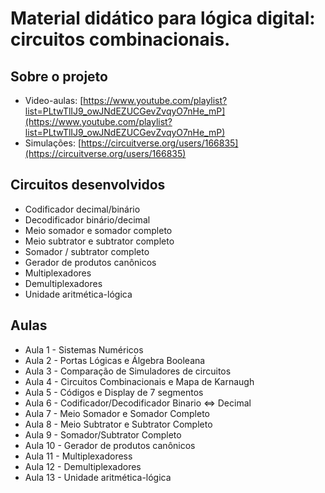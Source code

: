 # Material didático para lógica digital: circuitos combinacionais.

## Sobre o projeto
* Video-aulas: [https://www.youtube.com/playlist?list=PLtwTlIJ9_owJNdEZUCGevZvqyO7nHe_mP](https://www.youtube.com/playlist?list=PLtwTlIJ9_owJNdEZUCGevZvqyO7nHe_mP)
* Simulações: [https://circuitverse.org/users/166835](https://circuitverse.org/users/166835)

## Circuitos desenvolvidos
* Codificador decimal/binário
* Decodificador binário/decimal
* Meio somador e somador completo
* Meio subtrator e subtrator completo
* Somador / subtrator completo
* Gerador de produtos canônicos
* Multiplexadores
* Demultiplexadores
* Unidade aritmética-lógica

## Aulas
* Aula 1 - Sistemas Numéricos
* Aula 2 - Portas Lógicas e Álgebra Booleana
* Aula 3 - Comparação de Simuladores de circuitos
* Aula 4 - Circuitos Combinacionais e Mapa de Karnaugh
* Aula 5 - Códigos e Display de 7 segmentos
* Aula 6 - Codificador/Decodificador Binario ⇔ Decimal
* Aula 7 - Meio Somador e Somador Completo
* Aula 8 - Meio Subtrator e Subtrator Completo
* Aula 9 - Somador/Subtrator Completo
* Aula 10 - Gerador de produtos canônicos
* Aula 11 - Multiplexadoress
* Aula 12 - Demultiplexadores
* Aula 13 - Unidade aritmética-lógica
